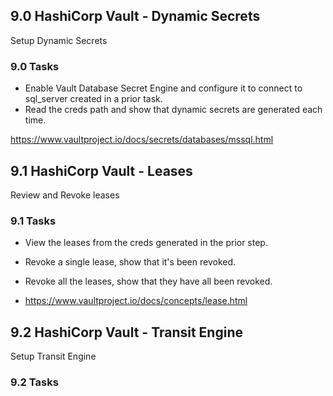 ## 9.0 HashiCorp Vault - Dynamic Secrets
Setup Dynamic Secrets

### 9.0 Tasks
* Enable Vault Database Secret Engine and configure it to connect to sql_server created in a prior task.
* Read the creds path and show that dynamic secrets are generated each time.

https://www.vaultproject.io/docs/secrets/databases/mssql.html

## 9.1 HashiCorp Vault - Leases
Review and Revoke leases

### 9.1 Tasks
* View the leases from the creds generated in the prior step.
* Revoke a single lease, show that it's been revoked.
* Revoke all the leases, show that they have all been revoked.

* https://www.vaultproject.io/docs/concepts/lease.html

## 9.2 HashiCorp Vault - Transit Engine
Setup Transit Engine

### 9.2 Tasks
